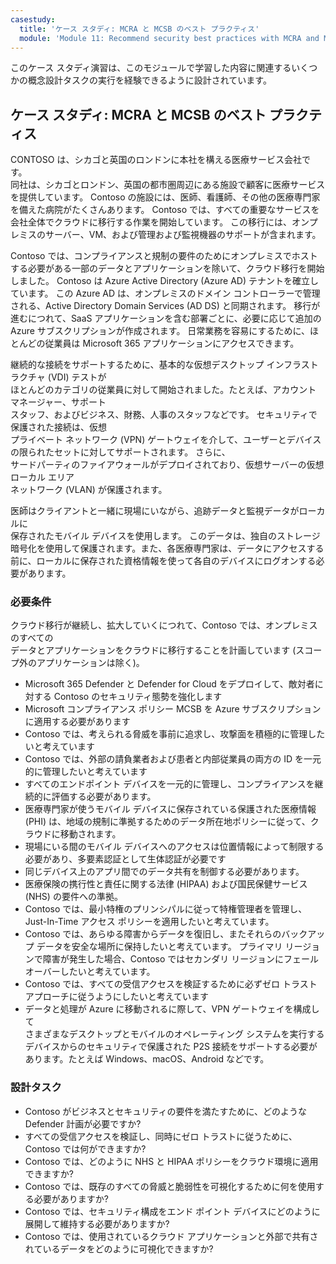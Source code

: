 ```yaml
---
casestudy:
  title: 'ケース スタディ: MCRA と MCSB のベスト プラクティス'
  module: 'Module 11: Recommend security best practices with MCRA and MCSB'
---
```


このケース スタディ演習は、このモジュールで学習した内容に関連するいくつかの概念設計タスクの実行を経験できるように設計されています。

## ケース スタディ: MCRA と MCSB のベスト プラクティス
 
CONTOSO は、シカゴと英国のロンドンに本社を構える医療サービス会社です。  
同社は、シカゴとロンドン、英国の都市圏周辺にある施設で顧客に医療サービスを提供しています。  Contoso の施設には、医師、看護師、その他の医療専門家を備えた病院がたくさんあります。 Contoso では、すべての重要なサービスを会社全体でクラウドに移行する作業を開始しています。 この移行には、オンプレミスのサーバー、VM、および管理および監視機器のサポートが含まれます。

Contoso では、コンプライアンスと規制の要件のためにオンプレミスでホストする必要がある一部のデータとアプリケーションを除いて、クラウド移行を開始しました。 Contoso は Azure Active Directory (Azure AD) テナントを確立しています。 この Azure AD は、オンプレミスのドメイン コントローラーで管理される、Active Directory Domain Services (AD DS) と同期されます。 移行が進むにつれて、SaaS アプリケーションを含む部署ごとに、必要に応じて追加の Azure サブスクリプションが作成されます。 日常業務を容易にするために、ほとんどの従業員は Microsoft 365 アプリケーションにアクセスできます。  
 
継続的な接続をサポートするために、基本的な仮想デスクトップ インフラストラクチャ (VDI) テストが  
ほとんどのカテゴリの従業員に対して開始されました。たとえば、アカウント マネージャー、サポート  
スタッフ、およびビジネス、財務、人事のスタッフなどです。 セキュリティで保護された接続は、仮想  
プライベート ネットワーク (VPN) ゲートウェイを介して、ユーザーとデバイスの限られたセットに対してサポートされます。 さらに、  
サードパーティのファイアウォールがデプロイされており、仮想サーバーの仮想ローカル エリア  
ネットワーク (VLAN) が保護されます。  
 
医師はクライアントと一緒に現場にいながら、追跡データと監視データがローカルに  
保存されたモバイル デバイスを使用します。 このデータは、独自のストレージ  
暗号化を使用して保護されます。また、各医療専門家は、データにアクセスする前に、ローカルに保存された資格情報を使って各自のデバイスにログオンする必要があります。 
 
### 必要条件

クラウド移行が継続し、拡大していくにつれて、Contoso では、オンプレミスのすべての  
データとアプリケーションをクラウドに移行することを計画しています (スコープ外のアプリケーションは除く)。 

* Microsoft 365 Defender と Defender for Cloud をデプロイして、敵対者に対する Contoso のセキュリティ態勢を強化します 
* Microsoft コンプライアンス ポリシー MCSB を Azure サブスクリプションに適用する必要があります 
* Contoso では、考えられる脅威を事前に追求し、攻撃面を積極的に管理したいと考えています 
* Contoso では、外部の請負業者および患者と内部従業員の両方の ID を一元的に管理したいと考えています 
* すべてのエンドポイント デバイスを一元的に管理し、コンプライアンスを継続的に評価する必要があります。 
* 医療専門家が使うモバイル デバイスに保存されている保護された医療情報 (PHI) は、地域の規制に準拠するためのデータ所在地ポリシーに従って、クラウドに移動されます。 
* 現場にいる間のモバイル デバイスへのアクセスは位置情報によって制限する必要があり、多要素認証として生体認証が必要です  
* 同じデバイス上のアプリ間でのデータ共有を制御する必要があります。  
* 医療保険の携行性と責任に関する法律 (HIPAA) および国民保健サービス (NHS) の要件への準拠。 
* Contoso では、最小特権のプリンシパルに従って特権管理者を管理し、Just-In-Time アクセス ポリシーを適用したいと考えています。 
* Contoso では、あらゆる障害からデータを復旧し、またそれらのバックアップ データを安全な場所に保持したいと考えています。 プライマリ リージョンで障害が発生した場合、Contoso ではセカンダリ リージョンにフェールオーバーしたいと考えています。 
* Contoso では、すべての受信アクセスを検証するために必ずゼロ トラスト アプローチに従うようにしたいと考えています
* データと処理が Azure に移動されるに際して、VPN ゲートウェイを構成して  
さまざまなデスクトップとモバイルのオペレーティング システムを実行するデバイスからのセキュリティで保護された P2S 接続をサポートする必要が  
あります。たとえば Windows、macOS、Android などです。  

### 設計タスク

* Contoso がビジネスとセキュリティの要件を満たすために、どのような Defender 計画が必要ですか? 
* すべての受信アクセスを検証し、同時にゼロ トラストに従うために、Contoso では何ができますか? 
* Contoso では、どのように NHS と HIPAA ポリシーをクラウド環境に適用できますか? 
* Contoso では、既存のすべての脅威と脆弱性を可視化するために何を使用する必要がありますか? 
* Contoso では、セキュリティ構成をエンド ポイント デバイスにどのように展開して維持する必要がありますか? 
* Contoso では、使用されているクラウド アプリケーションと外部で共有されているデータをどのように可視化できますか? 
